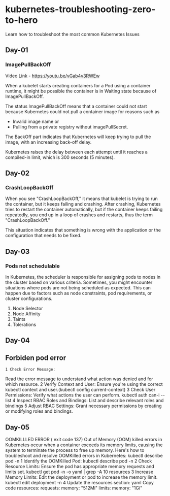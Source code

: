 # kubernetes-troubleshooting-zero-to-hero
Learn how to troubleshoot the most common Kubernetes Issues

## Day-01

### ImagePullBackOff

Video Link - https://youtu.be/vGab4v3RWEw

When a kubelet starts creating containers for a Pod using a container runtime, it might be possible the container is in Waiting state because of ImagePullBackOff.

The status ImagePullBackOff means that a container could not start because Kubernetes could not pull a container image for reasons such as 

- Invalid image name or 
- Pulling from a private registry without imagePullSecret. 

The BackOff part indicates that Kubernetes will keep trying to pull the image, with an increasing back-off delay.

Kubernetes raises the delay between each attempt until it reaches a compiled-in limit, which is 300 seconds (5 minutes).


## Day-02

### CrashLoopBackOff

When you see "CrashLoopBackOff," it means that kubelet is trying to run the container, but it keeps failing and crashing. After crashing, Kubernetes tries to restart the container automatically, but if the container keeps failing repeatedly, you end up in a loop of crashes and restarts, thus the term "CrashLoopBackOff." 

This situation indicates that something is wrong with the application or the configuration that needs to be fixed.

## Day-03

### Pods not schedulable

In Kubernetes, the scheduler is responsible for assigning pods to nodes in the cluster based on various criteria. Sometimes, you might encounter situations where pods are not being scheduled as expected. This can happen due to factors such as node constraints, pod requirements, or cluster configurations.

1. Node Selector
2. Node Affinity
3. Taints
4. Tolerations

## Day-04 

## Forbiden pod error
    1 Check Error Message:
Read the error message to understand what action was denied and for which resource.
   2 Verify Context and User:
Ensure you're using the correct kubectl context and user.(kubectl config current-context)
     3 Check User Permissions:
Verify what actions the user can perform.
kubectl auth can-i --list
     4 Inspect RBAC Roles and Bindings:
List and describe relevant roles and bindings
    5 Adjust RBAC Settings:
Grant necessary permissions by creating or modifying roles and bindings.

## Day-05
OOMKILLLED ERROR ( exit code 137)
Out of Memory (OOM) killed errors in Kubernetes occur when a container exceeds its memory limits, causing the system to terminate the process to free up memory. Here's how to troubleshoot and resolve OOMKilled errors in Kubernetes:
kubectl describe pod <pod-name> -n <namespace>
     1 Identify the OOMKilled Pod:
kubectl describe pod <pod-name> -n <namespace>
2 Check Resource Limits:
Ensure the pod has appropriate memory requests and limits set.
kubectl get pod <pod-name> -n <namespace> -o yaml | grep -A 10 resources
3 Increase Memory Limits:
Edit the deployment or pod to increase the memory limit.
kubectl edit deployment <deployment-name> -n <namespace>
4 Update the resources section:
yaml
Copy code
resources:
  requests:
    memory: "512Mi"
  limits:
    memory: "1Gi"

